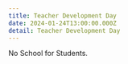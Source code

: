 ```yaml
---
title: Teacher Development Day
date: 2024-01-24T13:00:00.000Z
detail: Teacher Development Day
---
```

No School for Students.